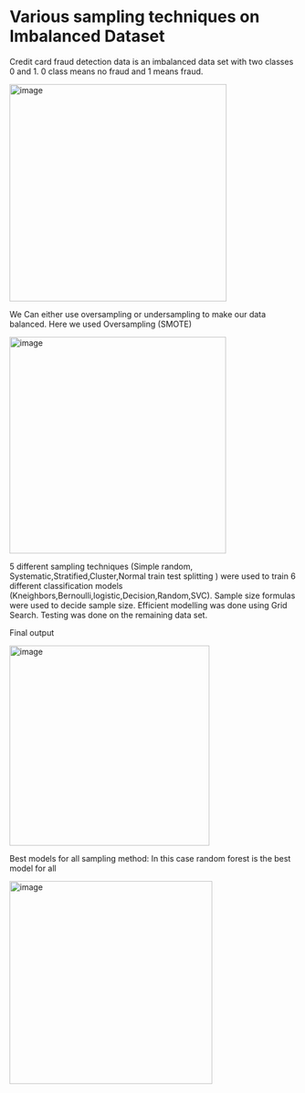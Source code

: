 # Various sampling techniques on Imbalanced Dataset
Credit card fraud detection data is an imbalanced data set with two classes 0 and 1. 0 class means no fraud and 1 means fraud. 

<img width="380" alt="image" src="https://user-images.githubusercontent.com/65918628/219943483-eee58097-017e-4d46-8b46-275d1bf48485.png">

We Can either use oversampling or undersampling to make our data balanced. Here we used Oversampling (SMOTE)

<img width="379" alt="image" src="https://user-images.githubusercontent.com/65918628/219943645-45671bda-a718-4f9c-a59c-f9e6f55b16a5.png">


5 different sampling techniques (Simple random, Systematic,Stratified,Cluster,Normal train test splitting ) were used to train 6 different classification models (Kneighbors,Bernoulli,logistic,Decision,Random,SVC). Sample size formulas were used to decide sample size. 
Efficient modelling was done using Grid Search. Testing was done on the remaining data set.

Final output

<img width="350" alt="image" src="https://user-images.githubusercontent.com/65918628/219943726-f0eaaf03-f578-4492-bf13-0c951b030249.png">

Best models for all sampling  method: 
In this case random forest is the best model for all

<img width="355" alt="image" src="https://user-images.githubusercontent.com/65918628/219943755-12bbccac-913e-488a-bac1-9a1dd44c98bf.png">
